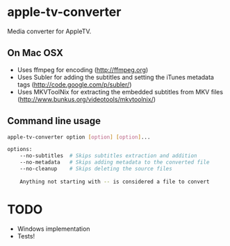 apple-tv-converter
=================

Media converter for AppleTV.

## On Mac OSX

- Uses ffmpeg for encoding (http://ffmpeg.org)
- Uses Subler for adding the subtitles and setting the iTunes metadata tags (http://code.google.com/p/subler/)
- Uses MKVToolNix for extracting the embedded subtitles from MKV files (http://www.bunkus.org/videotools/mkvtoolnix/)

## Command line usage

``` bash
apple-tv-converter option [option] [option]...

options:
    --no-subtitles  # Skips subtitles extraction and addition
    --no-metadata   # Skips adding metadata to the converted file 
    --no-cleanup    # Skips deleting the source files
    
    Anything not starting with -- is considered a file to convert
```

# TODO

- Windows implementation
- Tests!